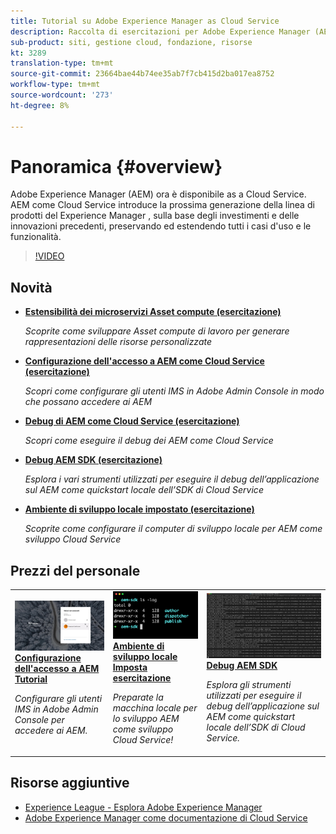 ```yaml
---
title: Tutorial su Adobe Experience Manager as Cloud Service
description: Raccolta di esercitazioni per Adobe Experience Manager (AEM) come Cloud Service
sub-product: siti, gestione cloud, fondazione, risorse
kt: 3289
translation-type: tm+mt
source-git-commit: 23664bae44b74ee35ab7f7cb415d2ba017ea8752
workflow-type: tm+mt
source-wordcount: '273'
ht-degree: 8%

---
```



# Panoramica {#overview}

Adobe Experience Manager (AEM) ora è disponibile as a Cloud Service. AEM come Cloud Service introduce la prossima generazione della linea di prodotti del Experience Manager , sulla base degli investimenti e delle innovazioni precedenti, preservando ed estendendo tutti i casi d&#39;uso e le funzionalità.

>[!VIDEO](https://video.tv.adobe.com/v/31085/?quality=12&learn=on)

## Novità

* **[Estensibilità dei microservizi  Asset compute (esercitazione)](./asset-compute/overview.md)**

   *Scoprite come sviluppare  Asset compute di lavoro per generare rappresentazioni delle risorse personalizzate*

* **[Configurazione dell&#39;accesso a AEM come Cloud Service (esercitazione)](./accessing/overview.md)**

   *Scopri come configurare gli utenti IMS in Adobe Admin Console in modo che possano accedere ai AEM*

* **[Debug di AEM come Cloud Service (esercitazione)](./debugging/cloud-service/overview.md)**

   *Scopri come eseguire il debug dei AEM come Cloud Service*

* **[Debug AEM SDK (esercitazione)](./debugging/aem-sdk-local-quickstart/overview.md)**

   *Esplora i vari strumenti utilizzati per eseguire il debug dell’applicazione sul AEM come quickstart locale dell’SDK di Cloud Service*

* **[Ambiente di sviluppo locale impostato (esercitazione)](./local-development-environment/overview.md)**

   *Scoprite come configurare il computer di sviluppo locale per AEM come sviluppo Cloud Service*

## Prezzi del personale

<table>
   <td>
      <a href="./accessing/overview.md">
      <img alt="Configurazione dell'accesso a AEM come Cloud Service" src="./assets/overview/staff-pick__accessing.png"/>
      </a>
      <div>
         <a href="./accessing/overview.md">
         <strong>Configurazione dell'accesso a AEM Tutorial</strong>
         </a>
      </div>
      <p>
         <em>Configurare gli utenti IMS in Adobe Admin Console per accedere ai AEM.</em>
      <p>
   </td>   
   <td>
      <a href="./local-development-environment/overview.md">
      <img alt="Ambiente di sviluppo locale Imposta esercitazione" src="./assets/overview/staff-pick__local-development-environment-set-up.png"/>
      </a>
      <div>
         <a href="./local-development-environment/overview.md">
         <strong>Ambiente di sviluppo locale Imposta esercitazione</strong>
         </a>
      </div>
      <p>
         <em>Preparate la macchina locale per lo sviluppo AEM come sviluppo Cloud Service!</em>
      <p>
   </td>   
   <td>
      <a href="./debugging/aem-sdk-local-quickstart/overview.md">
      <img alt="Debugging AEM avvio rapido locale dell’SDK" src="./assets/overview/staff-pick__debugging.png"/>
      </a>
      <div>
         <a href="./debugging/aem-sdk-local-quickstart/overview.md">
         <strong>Debug AEM SDK</strong>
         </a>
      </div>
      <p>
         <em>Esplora gli strumenti utilizzati per eseguire il debug dell’applicazione sul AEM come quickstart locale dell’SDK di Cloud Service.</em>
      <p>
   </td>
</table>

## Risorse aggiuntive

* [ Experience League - Esplora Adobe Experience Manager](https://experienceleague.adobe.com/#recommended/solutions/experience-manager)
* [Adobe Experience Manager come documentazione di Cloud Service](https://docs.adobe.com/content/help/en/experience-manager-cloud-service/landing/home.html)
